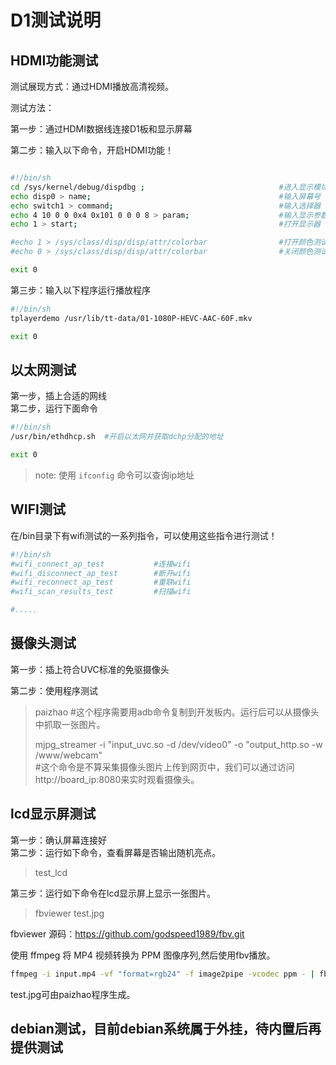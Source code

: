 # D1测试说明

## HDMI功能测试  

测试展现方式：通过HDMI播放高清视频。  

测试方法：  

第一步：通过HDMI数据线连接D1板和显示屏幕  


第二步：输入以下命令，开启HDMI功能！  

~~~ sh

#!/bin/sh
cd /sys/kernel/debug/dispdbg ;								#进入显示模块目录
echo disp0 > name; 											#输入屏幕号
echo switch1 > command; 									#输入选择器
echo 4 10 0 0 0x4 0x101 0 0 0 8 > param; 					#输入显示参数
echo 1 > start;												#打开显示器

#echo 1 > /sys/class/disp/disp/attr/colorbar				#打开颜色测试
#echo 0 > /sys/class/disp/disp/attr/colorbar				#关闭颜色测试

exit 0
~~~

第三步：输入以下程序运行播放程序

~~~ bash
#!/bin/sh  
tplayerdemo /usr/lib/tt-data/01-1080P-HEVC-AAC-60F.mkv

exit 0
~~~

## 以太网测试
第一步，插上合适的网线  
第二步，运行下面命令  
~~~ sh
#!/bin/sh
/usr/bin/ethdhcp.sh  #开启以太网并获取dchp分配的地址

exit 0
~~~

> note: 使用 `ifconfig` 命令可以查询ip地址

## WIFI测试
在/bin目录下有wifi测试的一系列指令，可以使用这些指令进行测试！

~~~ sh
#!/bin/sh
#wifi_connect_ap_test			#连接wifi   
#wifi_disconnect_ap_test		#断开wifi
#wifi_reconnect_ap_test			#重联wifi
#wifi_scan_results_test			#扫描wifi

#.....
~~~

## 摄像头测试
第一步：插上符合UVC标准的免驱摄像头  

第二步：使用程序测试
> paizhao   #这个程序需要用adb命令复制到开发板内。运行后可以从摄像头中抓取一张图片。  
> 
> mjpg_streamer -i "input_uvc.so -d /dev/video0" -o "output_http.so -w /www/webcam"  
> #这个命令是不算采集摄像头图片上传到网页中，我们可以通过访问http://board_ip:8080来实时观看摄像头。  

## lcd显示屏测试
第一步：确认屏幕连接好  
第二步：运行如下命令，查看屏幕是否输出随机亮点。

> test_lcd  

第三步：运行如下命令在lcd显示屏上显示一张图片。

> fbviewer test.jpg


fbviewer 源码：https://github.com/godspeed1989/fbv.git


使用 ffmpeg 将 MP4 视频转换为 PPM 图像序列,然后使用fbv播放。
``` bash
ffmpeg -i input.mp4 -vf "format=rgb24" -f image2pipe -vcodec ppm - | fbv -d /dev/fb0 -n -
```



test.jpg可由paizhao程序生成。
## debian测试，目前debian系统属于外挂，待内置后再提供测试